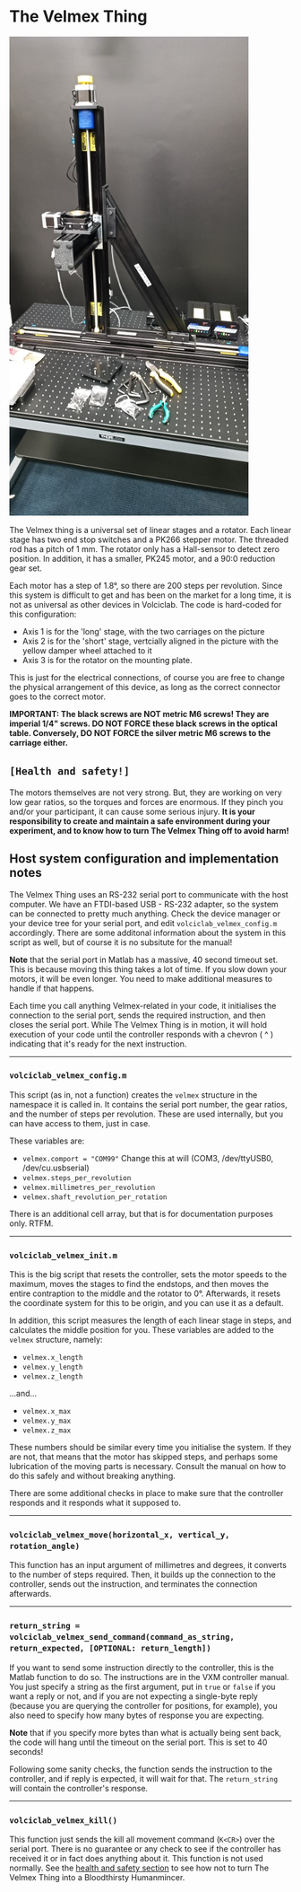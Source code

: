 # The Velmex Thing
![Let me introduce you to $10000.](../img/velmex_low_res.jpg "Let me introduce you to $10000.")

The Velmex thing is a universal set of linear stages and a rotator. Each linear stage has two end stop switches and a PK266 stepper motor. The threaded rod has a pitch of 1 mm. The rotator only has a Hall-sensor to detect zero position. In addition, it has a smaller, PK245 motor, and a 90:0 reduction gear set.

Each motor has a step of 1.8°, so there are 200 steps per revolution. Since this system is difficult to get and has been on the market for a long time, it is not as universal as other devices in Volciclab. The code is hard-coded for this configuration:

* Axis 1 is for the 'long' stage, with the two carriages on the picture
* Axis 2 is for the 'short' stage, vertcially aligned in the picture with the yellow damper wheel attached to it
* Axis 3 is for the rotator on the mounting plate.

This is just for the electrical connections, of course you are free to change the physical arrangement of this device, as long as the correct connector goes to the correct motor.

**IMPORTANT: The black screws are NOT metric M6 screws! They are imperial 1/4" screws. DO NOT FORCE these black screws in the optical table. Conversely, DO NOT FORCE the silver metric M6 screws to the carriage either.**


## `[Health and safety!]`

The motors themselves are not very strong. But, they are working on very low gear ratios, so the torques and forces are enormous. If they pinch you and/or your participant, it can cause some serious injury. **It is your responsibility to create and maintain a safe environment during your experiment, and to know how to turn The Velmex Thing off to avoid harm!**

## Host system configuration and implementation notes

The Velmex Thing uses an RS-232 serial port to communicate with the host computer. We have an FTDI-based USB - RS-232 adapter, so the system can be connected to pretty much anything. Check the device manager or your device tree for your serial port, and edit `volciclab_velmex_config.m` accordingly. There are some additonal information about the system in this script as well, but of course it is no subsitute for the manual!

**Note** that the serial port in Matlab has a massive, 40 second timeout set. This is because moving this thing takes a lot of time. If you slow down your motors, it will be even longer. You need to make additional measures to handle if that happens.

Each time you call anything Velmex-related in your code, it initialises the connection to the serial port, sends the required instruction, and then closes the serial port. While The Velmex Thing is in motion, it will hold execution of your code until the controller responds with a chevron ( ^ ) indicating that it's ready for the next instruction.

***

### `volciclab_velmex_config.m`

This script (as in, not a function) creates the `velmex` structure in the namespace it is called in. It contains the serial port number, the gear ratios, and the number of steps per revolution. These are used internally, but you can have access to them, just in case.

These variables are:

* `velmex.comport = "COM99"` Change this at will (COM3, /dev/ttyUSB0, /dev/cu.usbserial)
* `velmex.steps_per_revolution`
* `velmex.millimetres_per_revolution`
* `velmex.shaft_revolution_per_rotation`

There is an additional cell array, but that is for documentation purposes only. RTFM.

***

### `volciclab_velmex_init.m`

This is the big script that resets the controller, sets the motor speeds to the maximum, moves the stages to find the endstops, and then moves the entire contraption to the middle and the rotator to 0°. Afterwards, it resets the coordinate system for this to be origin, and you can use it as a default.

In addition, this script measures the length of each linear stage in steps, and calculates the middle position for you. These variables are added to the `velmex` structure, namely:

* `velmex.x_length`
* `velmex.y_length`
* `velmex.z_length`

...and...

* `velmex.x_max`
* `velmex.y_max`
* `velmex.z_max`

These numbers should be similar every time you initialise the system. If they are not, that means that the motor has skipped steps, and perhaps some lubrication of the moving parts is necessary. Consult the manual on how to do this safely and without breaking anything.

There are some additional checks in place to make sure that the controller responds and it responds what it supposed to.

***

### `volciclab_velmex_move(horizontal_x, vertical_y, rotation_angle)`

This function has an input argument of millimetres and degrees, it converts to the number of steps required. Then, it builds up the connection to the controller, sends out the instruction, and terminates the connection afterwards.

***

### `return_string = volciclab_velmex_send_command(command_as_string, return_expected, [OPTIONAL: return_length])`

If you want to send some instruction directly to the controller, this is the Matlab function to do so. The instructions are in the VXM controller manual. You just specify a string as the first argument, put in `true` or `false` if you want a reply or not, and if you are not expecting a single-byte reply (because you are querying the controller for positions, for example), you also need to specify how many bytes of response you are expecting.

**Note**  that if you specify more bytes than what is actually being sent back, the code will hang until the timeout on the serial port. This is set to 40 seconds!

Following some sanity checks, the function sends the instruction to the controller, and if reply is expected, it will wait for that. The `return_string` will contain the controller's response.

***

### `volciclab_velmex_kill()`

This function just sends the kill all movement command (`K<CR>`) over the serial port. There is no guarantee or any check to see if the controller has received it or in fact does anything about it. This function is not used normally. See the [health and safety section](#health-and-safety) to see how not to turn The Velmex Thing into a Bloodthirsty Humanmincer.
